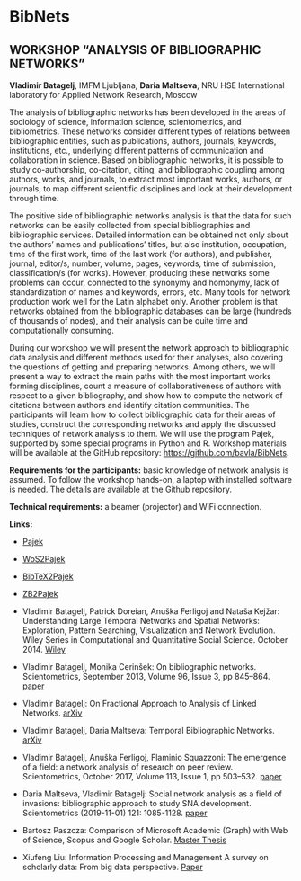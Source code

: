 # BibNets

## WORKSHOP “ANALYSIS OF BIBLIOGRAPHIC NETWORKS”

**Vladimir Batagelj**, IMFM Ljubljana,
**Daria Maltseva**, NRU HSE International laboratory for Applied Network Research, Moscow

The analysis of bibliographic networks has been developed in the areas of sociology of science, information science, scientometrics, and bibliometrics. These networks consider different types of relations between bibliographic entities, such as publications, authors, journals, keywords, institutions, etc., underlying different patterns of communication and collaboration in science. Based on bibliographic networks, it is possible to study co-authorship, co-citation, citing, and bibliographic coupling among authors, works, and journals, to extract most important works, authors, or journals, to map different scientific disciplines and look at their development through time. 

The positive side of bibliographic networks analysis is that the data for such networks can be easily collected from special bibliographies and bibliographic services. Detailed information can be obtained not only about the authors’ names and publications’ titles, but also institution, occupation, time of the first work, time of the last work (for authors), and publisher, journal, editor/s, number, volume, pages, keywords, time of submission, classification/s (for works). However, producing these networks some problems can occur, connected to the synonymy and homonymy, lack of standardization of names and keywords, errors, etc. Many tools for network production work well for the Latin alphabet only. Another problem is that networks obtained from the bibliographic databases can be large (hundreds of thousands of nodes), and their analysis can be quite time and computationally consuming.  

During our workshop we will present the network approach to bibliographic data analysis and different methods used for their analyses, also covering the questions of getting and preparing networks. Among others, we will present a way to extract the main paths with the most important works forming disciplines, count a measure of collaborativeness of authors with respect to a given bibliography, and show how to compute the network of citations between authors and identify citation communities. The participants will learn how to collect bibliographic data for their areas of studies, construct the corresponding networks and apply the discussed techniques of network analysis to them. We will use the program Pajek, supported by some special programs in Python and R. Workshop materials will be available at the GitHub repository: https://github.com/bavla/BibNets.

**Requirements for the participants:** basic knowledge of network analysis is assumed. To follow the workshop hands-on, a laptop with installed software is needed. The details are available at the Github repository.

**Technical requirements:** a beamer (projector) and WiFi connection. 

**Links:**
- [Pajek](https://github.com/bavla/biblio/tree/master/Pajek)
- [WoS2Pajek](https://github.com/bavla/biblio/tree/master/WoS2Pajek)
- [BibTeX2Pajek](https://github.com/bavla/biblio/tree/master/BibTeX2Pajek)
- [ZB2Pajek](https://github.com/bavla/biblio/tree/master/ZB2Pajek)

- Vladimir Batagelj, Patrick Doreian, Anuška Ferligoj and Nataša Kejžar: Understanding Large Temporal Networks and Spatial Networks: Exploration, Pattern Searching, Visualization and Network Evolution. Wiley Series in Computational and Quantitative Social Science.   October 2014. [Wiley](http://eu.wiley.com/WileyCDA/WileyTitle/productCd-0470714522.html)
- Vladimir Batagelj, Monika Cerinšek: On bibliographic networks. Scientometrics, September 2013, Volume 96, Issue 3, pp 845–864. [paper](https://link.springer.com/article/10.1007/s11192-012-0940-1)
- Vladimir Batagelj: On Fractional Approach to Analysis of Linked Networks. [arXiv](https://arxiv.org/abs/1903.00605)
- Vladimir Batagelj, Daria Maltseva: Temporal Bibliographic Networks. [arXiv](https://arxiv.org/abs/1903.00600)
- Vladimir Batagelj, Anuška Ferligoj, Flaminio Squazzoni: The emergence of a field: a network analysis of research on peer review. Scientometrics, October 2017, Volume 113, Issue 1, pp 503–532. [paper](https://link.springer.com/article/10.1007/s11192-017-2522-8)
- Daria Maltseva, Vladimir Batagelj: Social network analysis as a field of invasions: bibliographic approach to study SNA development.
Scientometrics (2019-11-01) 121: 1085-1128. [paper](https://link.springer.com/article/10.1007%2Fs11192-019-03193-x) 


- Bartosz Paszcza: Comparison of Microsoft Academic (Graph) with Web of Science, Scopus and Google Scholar. [Master Thesis](https://www.academia.edu/31175789/Comparison_of_Microsoft_Academic_Graph_with_Web_of_Science_Scopus_and_Google_Scholar) 
- Xiufeng Liu: Information Processing and Management A survey on scholarly data: From big data perspective. [Paper](https://www.academia.edu/33244312/Information_Processing_and_Management_A_survey_on_scholarly_data_From_big_data_perspective)
